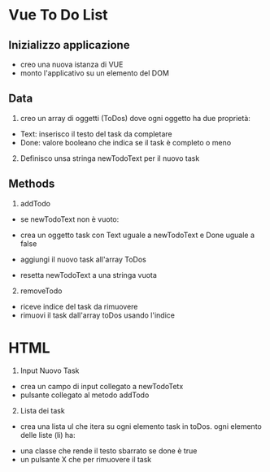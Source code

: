 # Vue To Do List

## Inizializzo applicazione 

- creo una nuova istanza di VUE
- monto l'applicativo su un elemento del DOM

## Data

1. creo un array di oggetti (ToDos) dove ogni oggetto ha due proprietà:
 * Text: inserisco il testo del task da completare 
 * Done: valore booleano che indica se il task è completo o meno 

2. Definisco unsa stringa newTodoText per il nuovo task

## Methods 

1. addTodo
 - se newTodoText non è vuoto:

  * crea un oggetto task con Text uguale a newTodoText e Done uguale a false

  * aggiungi il nuovo task all'array ToDos
  * resetta newTodoText a una stringa vuota

2. removeTodo
- riceve indice del task da rimuovere 
- rimuovi il task dall'array toDos usando l'indice 

# HTML 

1. Input Nuovo Task
 - crea un campo di input collegato a newTodoTetx
 - pulsante collegato al metodo addTodo

2. Lista dei task
 - crea una lista ul che itera su ogni elemento task in toDos.
    ogni elemento delle liste (li) ha:
  * una classe che rende il testo sbarrato se done è true
  * un pulsante X che per rimuovere il task




